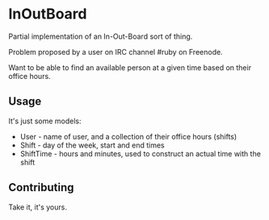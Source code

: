 # InOutBoard

Partial implementation of an In-Out-Board sort of thing.

Problem proposed by a user on IRC channel #ruby on Freenode.

Want to be able to find an available person at a given time based on
their office hours.

## Usage

It's just some models:

* User - name of user, and a collection of their office hours (shifts)
* Shift - day of the week, start and end times
* ShiftTime - hours and minutes, used to construct an actual time with
the shift

## Contributing

Take it, it's yours.

